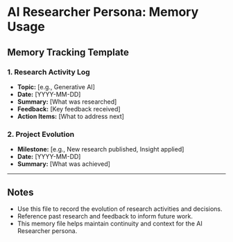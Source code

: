 # AI Researcher Persona: Memory Usage

## Memory Tracking Template

### 1. Research Activity Log
- **Topic:** [e.g., Generative AI]
- **Date:** [YYYY-MM-DD]
- **Summary:** [What was researched]
- **Feedback:** [Key feedback received]
- **Action Items:** [What to address next]

### 2. Project Evolution
- **Milestone:** [e.g., New research published, Insight applied]
- **Date:** [YYYY-MM-DD]
- **Summary:** [What was achieved]

---

## Notes
- Use this file to record the evolution of research activities and decisions.
- Reference past research and feedback to inform future work.
- This memory file helps maintain continuity and context for the AI Researcher persona. 
